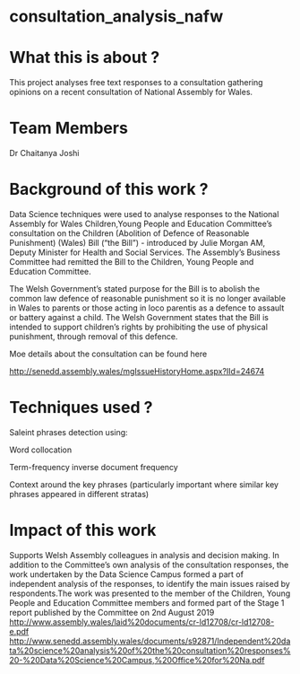 # consultation_analysis_nafw
# What this is about ?

This project analyses free text responses to a consultation gathering opinions on a recent consultation 
of National Assembly for Wales.

# Team Members
Dr Chaitanya Joshi 

# Background of this work ?

Data Science techniques were used to analyse responses to the National Assembly for 
Wales Children,Young People and Education Committee’s consultation on the Children (Abolition 
of Defence of Reasonable Punishment) (Wales) Bill (“the Bill”) - introduced by Julie 
Morgan AM, Deputy Minister for Health and Social Services. The Assembly’s Business Committee
had remitted the Bill to the Children, Young People and Education Committee.


The Welsh Government’s stated purpose for the Bill is to abolish the common law defence
of reasonable punishment so it is no longer available in Wales to parents or those acting
in loco parentis as a defence to assault or battery against a child. The Welsh Government
states that the Bill is intended to support children’s rights by prohibiting the use of
physical punishment, through removal of this defence.


Moe details about the consultation can be found here

http://senedd.assembly.wales/mgIssueHistoryHome.aspx?IId=24674

# Techniques used ?

Saleint phrases detection using:

Word collocation

Term-frequency inverse document frequency

Context around the key phrases (particularly important where similar key phrases appeared in different stratas)

# Impact of this work
Supports Welsh Assembly colleagues in analysis and decision making. 
In addition to the Committee’s own analysis of the consultation responses, the work 
undertaken by the Data Science Campus formed a part of independent analysis of the 
responses, to identify the main issues raised by respondents.The work was presented to
the member of the  Children, Young People and Education Committee members and formed 
part of the Stage 1 report published by the Committee on 2nd August 2019 
http://www.assembly.wales/laid%20documents/cr-ld12708/cr-ld12708-e.pdf
http://www.senedd.assembly.wales/documents/s92871/Independent%20data%20science%20analysis%20of%20the%20consultation%20responses%20-%20Data%20Science%20Campus,%20Office%20for%20Na.pdf









